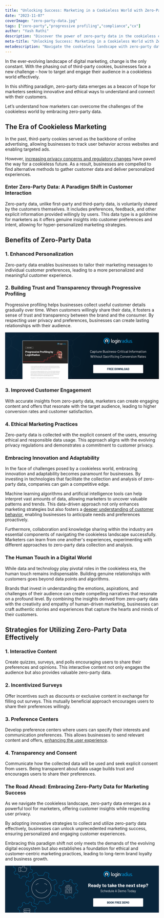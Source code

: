 ```yaml
---
title: "Unlocking Success: Marketing in a Cookieless World with Zero-Party Data"
date: "2023-11-07"
coverImage: "zero-party-data.jpg"
tags: ["zero-party","progressive profiling","compliance","cx"]
author: "Yash Rathi"
description: "Discover the power of zero-party data in the cookieless era. Explore innovative strategies for personalized marketing and trust-building. Embrace ethical practices and human connection to unlock unprecedented success in the digital world."
meta-title: "Unlocking Success: Marketing in a Cookieless World with Zero-Party Data"
metadescription: "Navigate the cookieless landscape with zero-party data. Explore innovative strategies for personalized marketing, trust-building, and customer-centricity."
---
```


In the ever-evolving landscape of digital marketing, change is the only constant. With the phasing out of third-party cookies, businesses face a new challenge – how to target and engage their audience in a cookieless world effectively.

In this shifting paradigm, zero-party data emerges as a beacon of hope for marketers seeking innovative and ethical ways to understand and connect with their customers.

Let’s understand how marketers can overcome the challenges of the cookieless world by embracing zero-party data. 

## The Era of Cookieless Marketing

In the past, third-party cookies served as the backbone of online advertising, allowing businesses to track user behavior across websites and enabling targeted ads. 

However, [increasing privacy concerns and regulatory changes](https://www.loginradius.com/blog/identity/data-privacy-compliance-future/) have paved the way for a cookieless future. As a result, businesses are compelled to find alternative methods to gather customer data and deliver personalized experiences.

### Enter Zero-Party Data: A Paradigm Shift in Customer Interaction

Zero-party data, unlike first-party and third-party data, is voluntarily shared by the customers themselves. It includes preferences, feedback, and other explicit information provided willingly by users. This data type is a goldmine for marketers as it offers genuine insights into customer preferences and intent, allowing for hyper-personalized marketing strategies.

## Benefits of Zero-Party Data

### 1. Enhanced Personalization

Zero-party data enables businesses to tailor their marketing messages to individual customer preferences, leading to a more personalized and meaningful customer experience.

### 2. Building Trust and Transparency through Progressive Profiling 

Progressive profiling helps businesses collect useful customer details gradually over time. When customers willingly share their data, it fosters a sense of trust and transparency between the brand and the consumer. By respecting user privacy and preferences, businesses can create lasting relationships with their audience. 

[![DS-Progressive-Profiling](DS-Progressive-Profiling.png)](https://www.loginradius.com/resource/progressive-profiling-by-loginradius-2/)

### 3. Improved Customer Engagement

With accurate insights from zero-party data, marketers can create engaging content and offers that resonate with the target audience, leading to higher conversion rates and customer satisfaction.

### 4. Ethical Marketing Practices

Zero-party data is collected with the explicit consent of the users, ensuring ethical and responsible data usage. This approach aligns with the evolving privacy regulations and demonstrates a commitment to customer privacy.

### Embracing Innovation and Adaptability

In the face of challenges posed by a cookieless world, embracing innovation and adaptability becomes paramount for businesses. By investing in technologies that facilitate the collection and analysis of zero-party data, companies can gain a competitive edge. 

Machine learning algorithms and artificial intelligence tools can help interpret vast amounts of data, allowing marketers to uncover valuable patterns and trends. This data-driven approach not only enhances marketing strategies but also fosters a [deeper understanding of customer behavior](https://www.loginradius.com/customer-insights/), enabling businesses to anticipate needs and preferences proactively.

Furthermore, collaboration and knowledge sharing within the industry are essential components of navigating the cookieless landscape successfully. Marketers can learn from one another's experiences, experimenting with different approaches to zero-party data collection and analysis. 

### The Human Touch in a Digital World

While data and technology play pivotal roles in the cookieless era, the human touch remains indispensable. Building genuine relationships with customers goes beyond data points and algorithms. 

Brands that invest in understanding the emotions, aspirations, and challenges of their audience can create compelling narratives that resonate on a profound level. By combining the insights derived from zero-party data with the creativity and empathy of human-driven marketing, businesses can craft authentic stories and experiences that capture the hearts and minds of their customers.

## Strategies for Utilizing Zero-Party Data Effectively

### 1. Interactive Content

Create quizzes, surveys, and polls encouraging users to share their preferences and opinions. This interactive content not only engages the audience but also provides valuable zero-party data.

### 2. Incentivized Surveys

Offer incentives such as discounts or exclusive content in exchange for filling out surveys. This mutually beneficial approach encourages users to share their preferences willingly.

### 3. Preference Centers

Develop preference centers where users can specify their interests and communication preferences. This allows businesses to send relevant content and offers, [enhancing the user experience](https://www.loginradius.com/customer-experience-solutions/).

### 4. Transparency and Consent

Communicate how the collected data will be used and seek explicit consent from users. Being transparent about data usage builds trust and encourages users to share their preferences.

### The Road Ahead: Embracing Zero-Party Data for Marketing Success

As we navigate the cookieless landscape, zero-party data emerges as a powerful tool for marketers, offering customer insights while respecting user privacy. 

By adopting innovative strategies to collect and utilize zero-party data effectively, businesses can unlock unprecedented marketing success, ensuring personalized and engaging customer experiences. 

Embracing this paradigm shift not only meets the demands of the evolving digital ecosystem but also establishes a foundation for ethical and customer-centric marketing practices, leading to long-term brand loyalty and business growth.

[![book-a-demo-loginradius](../../assets/book-a-demo-loginradius.png)](https://www.loginradius.com/book-a-demo/)
